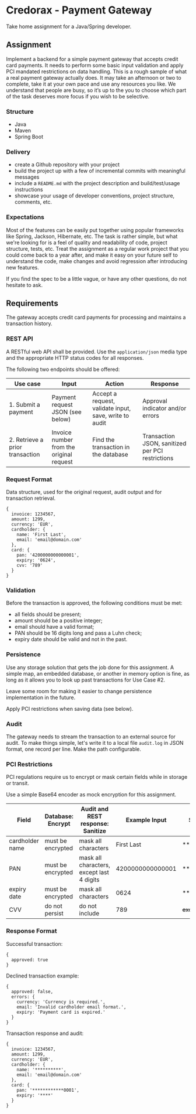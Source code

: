 # Credorax - Payment Gateway

Take home assignment for a Java/Spring developer.

## Assignment

Implement a backend for a simple payment gateway that accepts credit card payments.
It needs to perform some basic input validation and apply PCI mandated restrictions
on data handling. This is a rough sample of what a real payment gateway actually does.
It may take an afternoon or two to complete, take it at your own pace and use any
resources you like. We understand that people are busy, so it’s up to the you to
choose which part of the task deserves more focus if you wish to be selective. 

### Structure

* Java
* Maven
* Spring Boot

### Delivery

* create a Github repository with your project
* build the project up with a few of incremental commits with meaningful messages
* include a `README.md` with the project description and build/test/usage instructions
* showcase your usage of developer conventions, project structure, comments, etc.

### Expectations

Most of the features can be easily put together using popular frameworks like Spring,
Jackson, Hibernate, etc. The task is rather simple, but what we're looking for is a feel
of quality and readability of code, project structure, tests, etc. Treat the assignment
as a regular work project that you could come back to a year after, and make it easy on
your future self to understand the code, make changes and avoid regression after
introducing new features.

If you find the spec to be a little vague, or have any other questions, do not hesitate to ask.

## Requirements

The gateway accepts credit card payments for processing and maintains a transaction history.

### REST API

A RESTful web API shall be provided. Use the `application/json` media type and the
appropriate HTTP status codes for all responses.

The following two endpoints should be offered:

| Use case | Input | Action | Response |
| --- | --- | --- | --- |
| 1. Submit a payment | Payment request JSON (see below) | Accept a request, validate input, save, write to audit | Approval indicator and/or errors |
| 2. Retrieve a prior transaction | Invoice number from the original request | Find the transaction in the database | Transaction JSON, sanitized per PCI restrictions |

### Request Format

Data structure, used for the original request, audit output and for transaction retrieval.
```
{
  invoice: 1234567,
  amount: 1299,
  currency: 'EUR',
  cardholder: {
    name: 'First Last',
    email: 'email@domain.com'
  },
  card: {
    pan: '4200000000000001',
    expiry: '0624',
    cvv: '789'
  }
}
```

### Validation

Before the transaction is approved, the following conditions must be met:

* all fields should be present;
* amount should be a positive integer;
* email should have a valid format;
* PAN should be 16 digits long and pass a Luhn check;
* expiry date should be valid and not in the past.

### Persistence

Use any storage solution that gets the job done for this assignment. A simple map,
an embedded database, or another in memory option is fine, as long as it allows
you to look up past transactions for Use Case #2.

Leave some room for making it easier to change persistence implementation in the future.

Apply PCI restrictions when saving data (see below).

### Audit

The gateway needs to stream the transaction to an external source for audit.
To make things simple, let's write it to a local file `audit.log` in JSON format, one record per line.
Make the path configurable.

### PCI Restrictions

PCI regulations require us to encrypt or mask certain fields while in storage or transit.

Use a simple Base64 encoder as mock encryption for this assignment.

| Field | Database: Encrypt | Audit and REST response: Sanitize | Example Input | Sanitized Output |
| --- | --- | --- | --- | --- |
| cardholder name| must be encrypted | mask all characters | First Last | ********** |
| PAN | must be encrypted | mask all characters, except last 4 digits| 4200000000000001 | ************0001 |
| expiry date | must be encrypted | mask all characters | 0624 | **** |
| CVV | do not persist | do not include | 789 | ~~excluded~~ |

### Response Format

Successful transaction:
```
{
  approved: true
}
```

Declined transaction example:
```
{
  approved: false,
  errors: {
    currency: 'Currency is required.',
    email: 'Invalid cardholder email format.',
    expiry: 'Payment card is expired.'
  }
}
```

Transaction response and audit:
```
{
  invoice: 1234567,
  amount: 1299,
  currency: 'EUR',
  cardholder: {
    name: '**********',
    email: 'email@domain.com'
  },
  card: {
    pan: '************0001',
    expiry: '****'
  }
}
```
